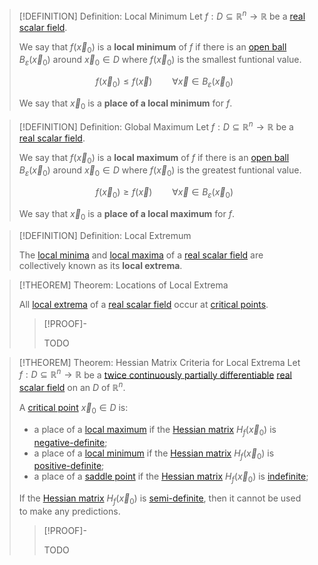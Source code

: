 >[!DEFINITION] Definition: Local Minimum
>Let $f: D\subseteq\mathbb{R}^n\to\mathbb{R}$ be a [real scalar field](../Real%20Scalar%20Field.md).
>
>We say that $f(\vec{x}_0)$ is a **local minimum** of $f$ if there is an [open ball](../../../../../Topology/Metric%20Spaces/Open%20Ball.md) $B_\varepsilon (\vec{x}_0)$ around $\vec{x}_0\in D$ where $f(\vec{x}_0)$ is the smallest funtional value.
>
>$$f(\vec{x}_0) \le f(\vec{x}) \qquad \forall \vec{x}\in B_\varepsilon (\vec{x}_0)$$
>
>We say that $\vec{x}_0$ is a **place of a local minimum** for $f$.
>

>[!DEFINITION] Definition: Global Maximum
>Let $f: D\subseteq\mathbb{R}^n\to\mathbb{R}$ be a [real scalar field](../Real%20Scalar%20Field.md).
>
>We say that $f(\vec{x}_0)$ is a **local maximum** of $f$ if there is an [open ball](../../../../../Topology/Metric%20Spaces/Open%20Ball.md) $B_\varepsilon (\vec{x}_0)$ around $\vec{x}_0\in D$ where $f(\vec{x}_0)$ is the greatest funtional value.
>
>$$f(\vec{x}_0) \ge f(\vec{x}) \qquad \forall \vec{x}\in B_\varepsilon (\vec{x}_0)$$
>
>We say that $\vec{x}_0$ is a **place of a local maximum** for $f$.
>

>[!DEFINITION] Definition: Local Extremum
>
>The [local minima](Local%20Extrema.md) and [local maxima](Local%20Extrema.md) of a [real scalar field](../Real%20Scalar%20Field.md) are collectively known as its **local extrema**.
>

>[!THEOREM] Theorem: Locations of Local Extrema
>
>All [local extrema](Local%20Extrema.md) of a [real scalar field](../Real%20Scalar%20Field.md) occur at [critical points](../Differentiation/Critical%20Point.md).
>
>>[!PROOF]-
>>
>>TODO
>>
>

>[!THEOREM] Theorem: Hessian Matrix Criteria for Local Extrema
>Let $f: D\subseteq\mathbb{R}^n\to\mathbb{R}$ be a [twice continuously partially differentiable](../Differentiation/Partial%20Derivatives%20of%20Real%20Scalar%20Fields.md) [real scalar field](../Real%20Scalar%20Field.md) on an [](../../../../../Topology/Metric%20Spaces/Metric%20Topology.md#^opensets) $D$ of $\mathbb{R}^n$.
>
>A [critical point](../Differentiation/Critical%20Point.md) $\vec{x}_0 \in D$ is:
>- a place of a [local maximum](Local%20Extrema.md) if the [Hessian matrix](../Differentiation/Hessian%20Matrix.md) $H_f(\vec{x}_0)$ is [negative-definite](../../../../../Algebra/Linear%20Algebra/Matrices/Real%20Matrices/Real%20Symmetric%20Matrices/Definiteness%20of%20Real%20Symmetric%20Matrices.md);
>- a place of a [local minimum](Local%20Extrema.md) if the [Hessian matrix](../Differentiation/Hessian%20Matrix.md) $H_f(\vec{x}_0)$ is [positive-definite](../../../../../Algebra/Linear%20Algebra/Matrices/Real%20Matrices/Real%20Symmetric%20Matrices/Definiteness%20of%20Real%20Symmetric%20Matrices.md);
>- a place of a [saddle point](Saddle%20Point.md) if the [Hessian matrix](../Differentiation/Hessian%20Matrix.md) $H_f(\vec{x}_0)$ is [indefinite](../../../../../Algebra/Linear%20Algebra/Matrices/Real%20Matrices/Real%20Symmetric%20Matrices/Definiteness%20of%20Real%20Symmetric%20Matrices.md);
>
>
>If the [Hessian matrix](../Differentiation/Hessian%20Matrix.md) $H_f(\vec{x}_0)$ is [semi-definite](../../../../../Algebra/Linear%20Algebra/Matrices/Real%20Matrices/Real%20Symmetric%20Matrices/Definiteness%20of%20Real%20Symmetric%20Matrices.md), then it cannot be used to make any predictions.
>
>>[!PROOF]-
>>
>>TODO
>>
>
